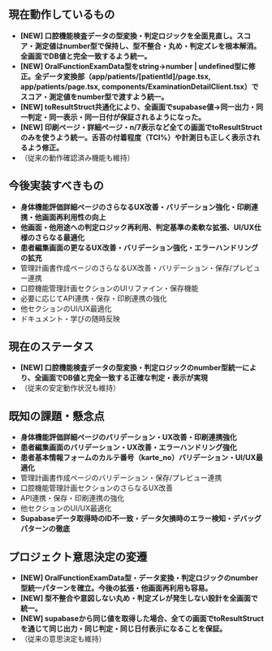 ## 現在動作しているもの
- **[NEW] 口腔機能検査データの型変換・判定ロジックを全面見直し。スコア・測定値はnumber型で保持し、型不整合・丸め・判定ズレを根本解消。全画面でDB値と完全一致するよう統一。**
- **[NEW] OralFunctionExamData型をstring→number | undefined型に修正。全データ変換部（app/patients/[patientId]/page.tsx, app/patients/page.tsx, components/ExaminationDetailClient.tsx）でスコア・測定値をnumber型で渡すよう統一。**
- **[NEW] toResultStruct共通化により、全画面でsupabase値→同一出力・同一判定・同一表示・同一日付が保証されるようになった。**
- **[NEW] 印刷ページ・詳細ページ・n/7表示など全ての画面でtoResultStructのみを使うよう統一。舌苔の付着程度（TCI%）や計測日も正しく表示されるよう修正。**
- （従来の動作確認済み機能も維持）

## 今後実装すべきもの
- **身体機能評価詳細ページのさらなるUX改善・バリデーション強化・印刷連携・他画面再利用性の向上**
- **他画面・他用途への判定ロジック再利用、判定基準の柔軟な拡張、UI/UX仕様のさらなる最適化**
- **患者編集画面の更なるUX改善・バリデーション強化・エラーハンドリングの拡充**
- 管理計画書作成ページのさらなるUX改善・バリデーション・保存/プレビュー連携
- 口腔機能管理計画セクションのUIリファイン・保存機能
- 必要に応じてAPI連携・保存・印刷連携の強化
- 他セクションのUI/UX最適化
- ドキュメント・学びの随時反映

## 現在のステータス
- **[NEW] 口腔機能検査データの型変換・判定ロジックのnumber型統一により、全画面でDB値と完全一致する正確な判定・表示が実現**
- （従来の安定動作状況も維持）

## 既知の課題・懸念点
- **身体機能評価詳細ページのバリデーション・UX改善・印刷連携強化**
- **患者編集画面のバリデーション・UX改善・エラーハンドリング強化**
- **患者基本情報フォームのカルテ番号（karte_no）バリデーション・UI/UX最適化**
- 管理計画書作成ページのバリデーション・保存/プレビュー連携
- 口腔機能管理計画セクションのさらなるUX改善
- API連携・保存・印刷連携の強化
- 他セクションのUI/UX最適化
- **Supabaseデータ取得時のID不一致・データ欠損時のエラー検知・デバッグパターンの徹底**

## プロジェクト意思決定の変遷
- **[NEW] OralFunctionExamData型・データ変換・判定ロジックのnumber型統一パターンを確立。今後の拡張・他画面再利用も容易。**
- **[NEW] 型不整合や意図しない丸め・判定ズレが発生しない設計を全画面で統一。**
- **[NEW] supabaseから同じ値を取得した場合、全ての画面でtoResultStructを通じて同じ出力・同じ判定・同じ日付表示になることを保証。**
- （従来の意思決定も維持）
